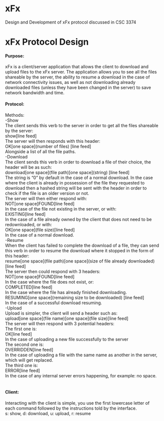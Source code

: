 # xFx
Design and Development of xFx protocol discussed in CSC 3374

<h1>xFx Protocol Design</h1>

<h4>Purpose:</h4>
	xFx is a client/server application that allows the client to download and upload files to the xFx server. The application allows you to see all the files shareable by the server, the ability to resume a download in the case of network connectivity issues, as well as not downloading already downloaded files (unless they have been changed in the server) to save network bandwidth and time.
<h4>Protocol:</h4>
	Methods:<br>
-Show<br>
The client sends this verb to the server in order to get all the files shareable by the server:<br>
show[line feed]<br>
The server will then responds with this header:<br>
OK[one space](number of files) [line feed]<br>
Alongside a list of all the file paths.<br>
-Download<br>
The client sends this verb in order to download a file of their choice, the header will be as such:<br>
download[one space](file path)[one space](string) [line feed]<br>
The string is “0” by default in the case of a normal download. In the case where the client is already in possession of the file they requested to download then a hashed string will be sent with the header in order to check if the file is an older version or not.<br>
The server will then either respond with:<br>
NOT[one space]FOUND[line feed]<br>
In the case of the file not existing in the server, or with:<br>
EXISTING[line feed]<br>
In the case of a file already owned by the client that does not need to be redownloaded, or with:<br>
OK[one space](file size)[line feed]<br>
In the case of a normal download.<br>
-Resume<br>
When the client has failed to complete the download of a file, they can send this verb in order to resume the download where it stopped in the form of this header:<br>
resume[one space](file path)[one space](size of file already downloaded) [line feed]<br>
The server then could respond with 3 headers:<br>
NOT[one space]FOUND[line feed]<br>
In the case where the file does not exist, or:<br>
COMPLETED[line feed]<br>
In the case where the file has already finished downloading.<br>
RESUMING[one space](remaining size to be downloaded) [line feed]<br>
In the case of a successful download resuming.<br>
-Upload<br>
Upload is simpler, the client will send a header such as:<br>
upload[one space](file name)[one space](file size)[line feed]<br>
The server will then respond with 3 potential headers:<br>
The first one is:<br>
OK[line feed]<br>
In the case of uploading a new file successfully to the server<br>
The second one is:<br>
OVERRIDDEN[line feed]<br>
In the case of uploading a file with the same name as another in the server, which will get replaced.<br>
The third one is:<br>
ERROR[line feed]<br>
In the case of any internal server errors happening, for example: no space.<br><br>
<h4>Client:</h4>
	Interacting with the client is simple, you use the first lowercase letter of each command followed by the instructions told by the interface.<br>
s: show, d: download, u: upload, r: resume

